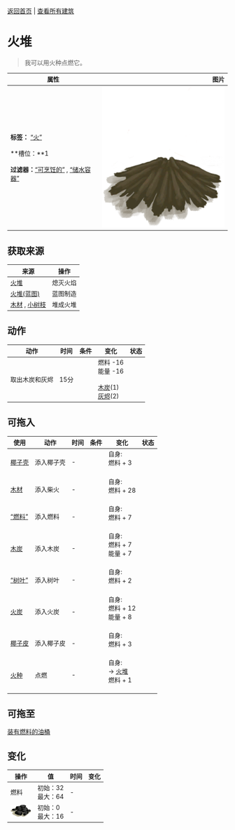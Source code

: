 [返回首页](index.md)   |  [查看所有建筑](building.md)
# 火堆  
> 我可以用火种点燃它。  
  
  属性  |   图片   
 ----  |  ----:   
 **标签：**	[“火”](tag_Fire.md)<br><br>**槽位：**1<br><br>**过滤器：**[“可烹饪的”](tag_Cookable.md) , [“储水容器”](tag_WaterContainer.md)  |  ![](Sprite/FireExtinguished.png)   
  
## 获取来源  
来源  |  操作  
----  |  ----  
[火堆](Fire.md)  |  熄灭火焰  
[火堆(蓝图)](Bp_Fire.md)  |  蓝图制造  
[木材](Wood.md) , [小树枝](Sticks.md)  |  堆成火堆  
## 动作  
动作  |  时间  |  条件  |  变化  |  状态  
----  |  ----  |  ----  |  ----  |  ----  
取出木炭和灰烬  |  15分  |    |  燃料  -16<br>能量  -16<br><br>[木炭](Charcoal.md)(1)<br>[灰烬](Ash.md)(2)  |    
## 可拖入  
使用  |  动作  |  时间  |  条件  |  变化  |  状态  
----  |  ----  |  ----  |  ----  |  ----  |  ----  
[椰子壳](CoconutShell.md)  |  添入椰子壳  |  -  |    |  自身:<br>燃料 + 3<br><br>  |    
[木材](Wood.md)  |  添入柴火  |  -  |    |  自身:<br>燃料 + 28<br><br>  |    
[“燃料”](tag_Fuel.md)  |  添入燃料  |  -  |    |  自身:<br>燃料 + 7<br><br>  |    
[木炭](Charcoal.md)  |  添入木炭  |  -  |    |  自身:<br>燃料 + 7<br>能量 + 7<br><br>  |    
[“树叶”](tag_Leaves.md)  |  添入树叶  |  -  |    |  自身:<br>燃料 + 2<br><br>  |    
[火炭](Embers.md)  |  添入火炭  |  -  |    |  自身:<br>燃料 + 12<br>能量 + 8<br><br>  |    
[椰子皮](CoconutHusk.md)  |  添入椰子皮  |  -  |    |  自身:<br>燃料 + 3<br><br>  |    
[火种](TinderLit.md)  |  点燃  |  -  |    |  自身:<br>→ [火堆](Fire.md)<br>燃料 + 1<br><br>  |    
## 可拖至  
[装有燃料的油桶](JerrycanFuel.md)  
## 变化  
操作  |  值  |  时间  |  变化  
----  |  ----  |  ----  |  ----  
燃料  |  初始：32<br>最大：64  |  -  |    
<img decoding="async" src="Sprite/Charcoal.png" style="height:30px;">  |  初始：0<br>最大：16  |  -  |    
